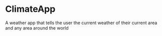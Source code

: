 # ClimateApp
A weather app that tells the user the current weather of their current area and any area around the world
